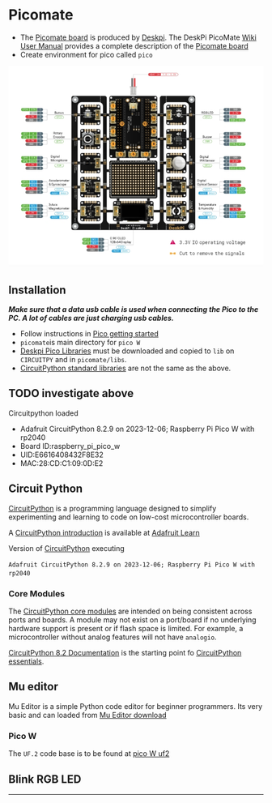 # Picomate

* The [Picomate board][] is produced by [Deskpi][]. The
DeskPi PicoMate [Wiki User Manual][] provides a complete description
of the [Picomate board][]
* Create environment for pico called `pico`

![Pico Board](./images/picomateboard.jpg)

## Installation

**_Make sure that a data usb cable is used when connecting the Pico to
the PC. A lot of cables are just charging usb cables._**

* Follow instructions in [Pico getting started][]
* `picomate`is main directory for `pico W`
* [Deskpi Pico Libraries][] must be downloaded and copied to `lib`
on `CIRCUITPY` and in `picomate/libs`.
* [CircuitPython standard libraries][] are not the same as the
above.

## TODO investigate above

Circuitpython loaded

* Adafruit CircuitPython 8.2.9 on 2023-12-06; Raspberry Pi Pico W
with rp2040
* Board ID:raspberry_pi_pico_w
* UID:E6616408432F8E32
* MAC:28:CD:C1:09:0D:E2

## Circuit Python

[CircuitPython][] is a programming language designed to simplify
experimenting and learning to code on low-cost microcontroller boards.

A [CircuitPython introduction][] is available at [Adafruit Learn][]

Version of [CircuitPython][] executing

`Adafruit CircuitPython 8.2.9 on 2023-12-06; Raspberry Pi Pico W with rp2040`

### Core Modules

The [CircuitPython core modules][] are intended on being consistent across ports and boards. A module may not exist on a port/board if no underlying hardware support is present or if flash space is limited. For example, a microcontroller without analog features will not have `analogio`.

[CircuitPython 8.2 Documentation][] is the starting point fo [CircuitPython essentials][].

## Mu editor

 Mu Editor is a simple Python code editor for beginner programmers. Its very basic and can loaded from [Mu Editor download][]

### Pico W

The `UF.2` code base is to be found at [pico W uf2][]

## Blink RGB LED

----

[CircuitPython core modules]:https://docs.circuitpython.org/en/latest/shared-bindings/index.html#core-modules

[CircuitPython essentials]:https://learn.adafruit.com/circuitpython-essentials

[CircuitPython 8.2 Documentation]:https://docs.circuitpython.org/en/8.2.x/README.html

[CircuitPython standard libraries]:https://circuitpython.org/libraries

[CircuitPython introduction]:https://learn.adafruit.com/welcome-to-circuitpython

[Adafruit Learn]:https://learn.adafruit.com/

[Pico getting started]:https://wiki.deskpi.com/picomate/#getting-start

[Deskpi Pico Libraries]: https://wiki.deskpi.com/picomate/#libraries-download

[Mu Editor download]:https://codewith.mu/en/download

[CircuitPython]:https://circuitpython.org/

[pico W uf2]:https://circuitpython.org/board/raspberry_pi_pico_w/

[Wiki User Manual]:https://wiki.deskpi.com/picomate/

[Deskpi]:https://deskpi.com/

[Picomate board]:https://deskpi.com/collections/deskpi-picomate/products/new-deskpi-picomate-v1-0-with-raspberry-pi-pico-w-board
